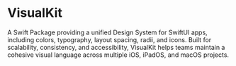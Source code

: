 # VisualKit
A Swift Package providing a unified Design System for SwiftUI apps, including colors, typography, layout spacing, radii, and icons. Built for scalability, consistency, and accessibility, VisualKit helps teams maintain a cohesive visual language across multiple iOS, iPadOS, and macOS projects.
